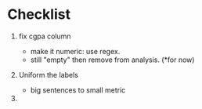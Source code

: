 # Checklist 

1. fix cgpa column 
    - make it numeric: use regex.
    - still "empty" then remove from analysis. (*for now)

2. Uniform the labels 
    - big sentences to small metric 

3. 